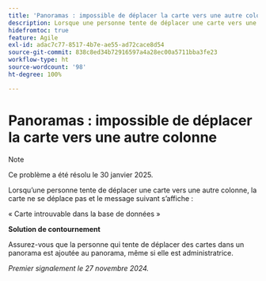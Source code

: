 ```yaml
---
title: 'Panoramas : impossible de déplacer la carte vers une autre colonne'
description: Lorsque une personne tente de déplacer une carte vers une autre colonne, la carte ne se déplace pas et un message s’affiche.
hidefromtoc: true
feature: Agile
exl-id: adac7c77-8517-4b7e-ae55-ad72cace8d54
source-git-commit: 838c8ed34b72916597a4a28ec00a5711bba3fe23
workflow-type: ht
source-wordcount: '98'
ht-degree: 100%

---
```


# Panoramas : impossible de déplacer la carte vers une autre colonne

>[!NOTE]
>
>Ce problème a été résolu le 30 janvier 2025.

Lorsqu’une personne tente de déplacer une carte vers une autre colonne, la carte ne se déplace pas et le message suivant s’affiche :

« Carte introuvable dans la base de données »

**Solution de contournement**

Assurez-vous que la personne qui tente de déplacer des cartes dans un panorama est ajoutée au panorama, même si elle est administratrice.

_Premier signalement le 27 novembre 2024._
